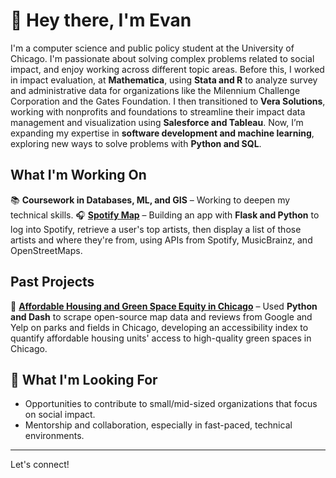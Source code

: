 # 👋 Hey there, I'm Evan
I'm a computer science and public policy student at the University of Chicago. I'm passionate about solving complex problems related to social impact, and enjoy working across different topic areas. Before this, I worked in impact evaluation, at **Mathematica**, using **Stata and R** to analyze survey and administrative data for organizations like the Milennium Challenge Corporation and the Gates Foundation. I then transitioned to **Vera Solutions**, working with nonprofits and foundations to streamline their impact data management and visualization using **Salesforce and Tableau**. Now, I’m expanding my expertise in **software development and machine learning**, exploring new ways to solve problems with **Python and SQL**.

## What I'm Working On  
📚 **Coursework in Databases, ML, and GIS** – Working to deepen my technical skills.
🎧 [**Spotify Map**](https://github.com/evanfantozzi/spotify_map) – Building an app with **Flask and Python** to log into Spotify, retrieve a user's top artists, then display a list of those artists and where they're from, using APIs from Spotify, MusicBrainz, and OpenStreetMaps.

## Past Projects
🏡 [**Affordable Housing and Green Space Equity in Chicago**](https://github.com/evanfantozzi/GreenSpaceAccess) – Used **Python and Dash** to scrape open-source map data and reviews from Google and Yelp on parks and fields in Chicago, developing an accessibility index to quantify affordable housing units' access to high-quality green spaces in Chicago. 

## 🌱 What I'm Looking For  
- Opportunities to contribute to small/mid-sized organizations that focus on social impact.  
- Mentorship and collaboration, especially in fast-paced, technical environments.  

---

Let's connect!   

